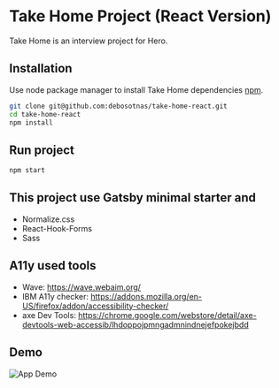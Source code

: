 # Take Home Project (React Version)
Take Home is an interview project for Hero.

## Installation
Use node package manager to install Take Home dependencies [npm](https://www.npmjs.com/).

```bash
git clone git@github.com:debosotnas/take-home-react.git
cd take-home-react
npm install
```

## Run project

```javascript
npm start
```

## This project use Gatsby minimal starter and 
- Normalize.css
- React-Hook-Forms
- Sass

## A11y used tools
- Wave: https://wave.webaim.org/
- IBM A11y checker: https://addons.mozilla.org/en-US/firefox/addon/accessibility-checker/
- axe Dev Tools: https://chrome.google.com/webstore/detail/axe-devtools-web-accessib/lhdoppojpmngadmnindnejefpokejbdd

## Demo
![App Demo](src/images/app-demo.gif?raw=true "App Demo")
